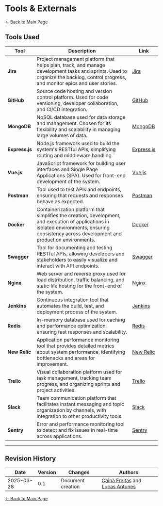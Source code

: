 
# Tools & Externals

[← Back to Main Page](../../index.md)

## Tools Used

| Tool                 | Description                                                                                                                                                                                       | Link                                         |
| -------------------- | ------------------------------------------------------------------------------------------------------------------------------------------------------------------------------------------------- | -------------------------------------------- |
| **Jira**       | Project management platform that helps plan, track, and manage development tasks and sprints. Used to organize the backlog, control progress, and monitor epics and user stories.                 | [Jira](https://www.atlassian.com/software/jira) |
| **GitHub**     | Source code hosting and version control platform. Used for code versioning, developer collaboration, and CI/CD integration.                                                                       | [GitHub](https://github.com/)                   |
| **MongoDB**    | NoSQL database used for data storage and management. Chosen for its flexibility and scalability in managing large volumes of data.                                                                | [MongoDB](https://www.mongodb.com/)             |
| **Express.js** | Node.js framework used to build the system's RESTful APIs, simplifying routing and middleware handling.                                                                                           | [Express.js](https://expressjs.com/)            |
| **Vue.js**     | JavaScript framework for building user interfaces and Single Page Applications (SPA). Used for front-end development of the system.                                                               | [Vue.js](https://vuejs.org/)                    |
| **Postman**    | Tool used to test APIs and endpoints, ensuring that requests and responses behave as expected.                                                                                                    | [Postman](https://www.postman.com/)             |
| **Docker**     | Containerization platform that simplifies the creation, development, and execution of applications in isolated environments, ensuring consistency across development and production environments. | [Docker](https://www.docker.com/)               |
| **Swagger**    | Tool for documenting and testing RESTful APIs, allowing developers and stakeholders to easily visualize and interact with API endpoints.                                                          | [Swagger](https://swagger.io/)                  |
| **Nginx**      | Web server and reverse proxy used for load distribution, traffic balancing, and static file hosting for the front-end of the system.                                                              | [Nginx](https://www.nginx.com/)                 |
| **Jenkins**    | Continuous integration tool that automates the build, test, and deployment process of the system.                                                                                                 | [Jenkins](https://www.jenkins.io/)              |
| **Redis**      | In-memory database used for caching and performance optimization, ensuring fast responses and scalability.                                                                                        | [Redis](https://redis.io/)                      |
| **New Relic**  | Application performance monitoring tool that provides detailed metrics about system performance, identifying bottlenecks and areas for improvement.                                               | [New Relic](https://newrelic.com/)              |
| **Trello**     | Visual collaboration platform used for task management, tracking team progress, and organizing sprints and project activities.                                                                    | [Trello](https://trello.com/)                   |
| **Slack**      | Team communication platform that facilitates instant messaging and topic organization by channels, with integration to other productivity tools.                                                  | [Slack](https://slack.com/)                     |
| **Sentry**     | Error and performance monitoring tool to detect and fix issues in real-time across applications.                                                                                                  | [Sentry](https://sentry.io/)                    |

---

## Revision History

| Date       | Version | Changes                           | Authors |
| ---------- | ------- | --------------------------------- | ------- |
| 2025-03-28 | 0.1     | Document creation                 | [Cainã Freitas](https://github.com/freitasc) and [Lucas Antunes](https://github.com/LucasGSAntunes)        |

[← Back to Main Page](../../index.md)
